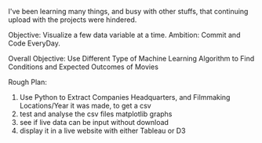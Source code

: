 I've been learning many things, and busy with other stuffs, that continuing upload with the projects were hindered.

Objective: Visualize a few data variable at a time. Ambition: Commit and Code EveryDay.

Overall Objective: Use Different Type of Machine Learning Algorithm to Find Conditions and Expected Outcomes of Movies

Rough Plan:
1. Use Python to Extract Companies Headquarters, and Filmmaking Locations/Year it was made, to get a csv
2. test and analyse the csv files matplotlib graphs
3. see if live data can be input without download
4. display it in a live website with either Tableau or D3


